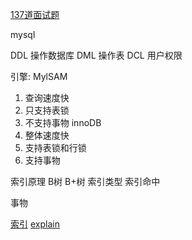 [137道面试题](https://www.toutiao.com/i6856921577703866888/?tt_from=copy_link&utm_campaign=client_share&timestamp=1596515629&app=news_article&utm_source=copy_link&utm_medium=toutiao_ios&use_new_style=1&req_id=202008041233490100140481431D0DBDEA&group_id=6856921577703866888)


mysql 

DDL 操作数据库
DML 操作表
DCL 用户权限

引擎:
MylSAM
1. 查询速度快
2. 只支持表锁
3. 不支持事物
innoDB
1. 整体速度快
2. 支持表锁和行锁
3. 支持事物

索引原理 B树 B+树
索引类型
索引命中

事物

[索引](https://www.jianshu.com/p/c82148473235)
[explain](https://www.cnblogs.com/tufujie/p/9413852.html)